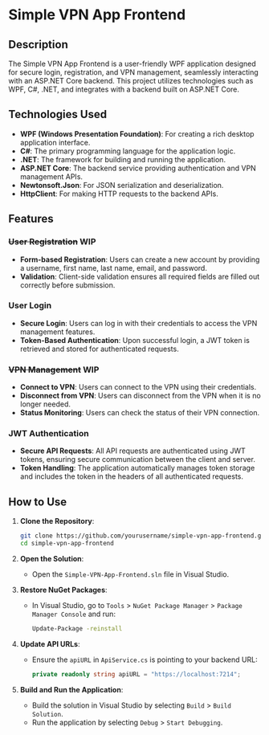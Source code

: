 # Simple VPN App Frontend

## Description
The Simple VPN App Frontend is a user-friendly WPF application designed for secure login, registration, and VPN management, seamlessly interacting with an ASP.NET Core backend. This project utilizes technologies such as WPF, C#, .NET, and integrates with a backend built on ASP.NET Core.

## Technologies Used
- **WPF (Windows Presentation Foundation)**: For creating a rich desktop application interface.
- **C#**: The primary programming language for the application logic.
- **.NET**: The framework for building and running the application.
- **ASP.NET Core**: The backend service providing authentication and VPN management APIs.
- **Newtonsoft.Json**: For JSON serialization and deserialization.
- **HttpClient**: For making HTTP requests to the backend APIs.

## Features
### ~~User Registration~~ WIP
- **Form-based Registration**: Users can create a new account by providing a username, first name, last name, email, and password.
- **Validation**: Client-side validation ensures all required fields are filled out correctly before submission.

### User Login
- **Secure Login**: Users can log in with their credentials to access the VPN management features.
- **Token-Based Authentication**: Upon successful login, a JWT token is retrieved and stored for authenticated requests.

### ~~VPN Management~~ WIP
- **Connect to VPN**: Users can connect to the VPN using their credentials.
- **Disconnect from VPN**: Users can disconnect from the VPN when it is no longer needed.
- **Status Monitoring**: Users can check the status of their VPN connection.

### JWT Authentication
- **Secure API Requests**: All API requests are authenticated using JWT tokens, ensuring secure communication between the client and server.
- **Token Handling**: The application automatically manages token storage and includes the token in the headers of all authenticated requests.

## How to Use
1. **Clone the Repository**:
    ```sh
    git clone https://github.com/yourusername/simple-vpn-app-frontend.git
    cd simple-vpn-app-frontend
    ```

2. **Open the Solution**:
   - Open the `Simple-VPN-App-Frontend.sln` file in Visual Studio.

3. **Restore NuGet Packages**:
   - In Visual Studio, go to `Tools` > `NuGet Package Manager` > `Package Manager Console` and run:
     ```sh
     Update-Package -reinstall
     ```

4. **Update API URLs**:
   - Ensure the `apiURL` in `ApiService.cs` is pointing to your backend URL:
     ```csharp
     private readonly string apiURL = "https://localhost:7214";
     ```

5. **Build and Run the Application**:
   - Build the solution in Visual Studio by selecting `Build` > `Build Solution`.
   - Run the application by selecting `Debug` > `Start Debugging`.


